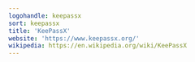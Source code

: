 ```yaml
---
logohandle: keepassx
sort: keepassx
title: 'KeePassX'
website: 'https://www.keepassx.org/'
wikipedia: https://en.wikipedia.org/wiki/KeePassX
---
```



